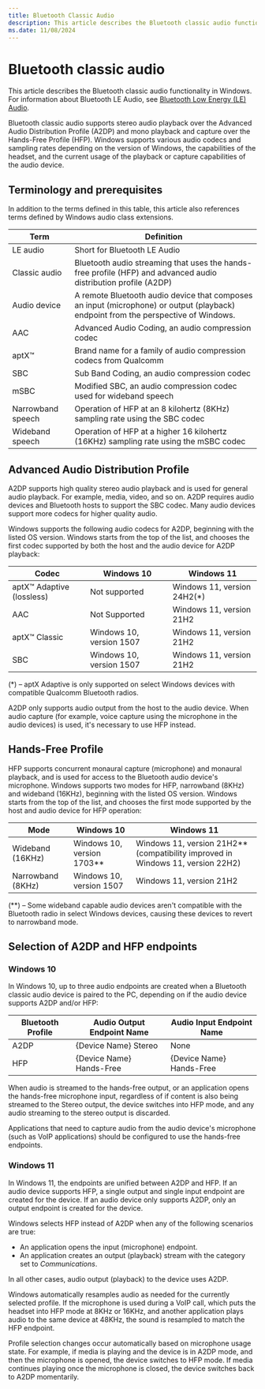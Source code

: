 ```yaml
---
title: Bluetooth Classic Audio
description: This article describes the Bluetooth classic audio functionality in Windows.
ms.date: 11/08/2024
---
```


# Bluetooth classic audio

This article describes the Bluetooth classic audio functionality in Windows. For information about Bluetooth LE Audio, see [Bluetooth Low Energy (LE) Audio](./bluetooth-low-energy-audio.md).

Bluetooth classic audio supports stereo audio playback over the Advanced Audio Distribution Profile (A2DP) and mono playback and capture over the Hands-Free Profile (HFP). Windows supports various audio codecs and sampling rates depending on the version of Windows, the capabilities of the headset, and the current usage of the playback or capture capabilities of the audio device.

## Terminology and prerequisites

In addition to the terms defined in this table, this article also references terms defined by Windows audio class extensions.

| Term | Definition |
|------|------------|
| LE audio | Short for Bluetooth LE Audio |
| Classic audio | Bluetooth audio streaming that uses the hands-free profile (HFP) and advanced audio distribution profile (A2DP) |
| Audio device | A remote Bluetooth audio device that composes an input (microphone) or output (playback) endpoint from the perspective of Windows. |
| AAC | Advanced Audio Coding, an audio compression codec |
| aptX&trade; | Brand name for a family of audio compression codecs from Qualcomm |
| SBC | Sub Band Coding, an audio compression codec |
| mSBC | Modified SBC, an audio compression codec used for wideband speech |
| Narrowband speech | Operation of HFP at an 8 kilohertz (8KHz) sampling rate using the SBC codec |
| Wideband speech | Operation of HFP at a higher 16 kilohertz (16KHz) sampling rate using the mSBC codec |

## Advanced Audio Distribution Profile

A2DP supports high quality stereo audio playback and is used for general audio playback. For example, media, video, and so on. A2DP requires audio devices and Bluetooth hosts to support the SBC codec. Many audio devices support more codecs for higher quality audio.

Windows supports the following audio codecs for A2DP, beginning with the listed OS version. Windows starts from the top of the list, and chooses the first codec supported by both the host and the audio device for A2DP playback:

| Codec | Windows 10 | Windows 11 |
|-------|------------|------------|
| aptX&trade; Adaptive (lossless) | Not supported | Windows 11, version 24H2(*) |
| AAC | Not Supported | Windows 11, version 21H2 |
| aptX&trade; Classic | Windows 10, version 1507 | Windows 11, version 21H2 |
| SBC | Windows 10, version 1507 | Windows 11, version 21H2 |

(*) – aptX Adaptive is only supported on select Windows devices with compatible Qualcomm Bluetooth radios.

A2DP only supports audio output from the host to the audio device. When audio capture (for example, voice capture using the microphone in the audio devices) is used, it's necessary to use HFP instead.

## Hands-Free Profile

HFP supports concurrent monaural capture (microphone) and monaural playback, and is used for access to the Bluetooth audio device's microphone. Windows supports two modes for HFP, narrowband (8KHz) and wideband (16KHz), beginning with the listed OS version. Windows starts from the top of the list, and chooses the first mode supported by the host and audio device for HFP operation:

| Mode | Windows 10 | Windows 11 |
|------|------------|------------|
| Wideband (16KHz) | Windows 10, version 1703** | Windows 11, version 21H2** (compatibility improved in Windows 11, version 22H2) |
| Narrowband (8KHz) | Windows 10, version 1507 | Windows 11, version 21H2 |

(**) – Some wideband capable audio devices aren't compatible with the Bluetooth radio in select Windows devices, causing these devices to revert to narrowband mode.

## Selection of A2DP and HFP endpoints

### Windows 10

In Windows 10, up to three audio endpoints are created when a Bluetooth classic audio device is paired to the PC, depending on if the audio device supports A2DP and/or HFP:

| Bluetooth Profile | Audio Output Endpoint Name | Audio Input Endpoint Name |
|-------------------|----------------------------|---------------------------|
| A2DP | {Device Name} Stereo | None |
| HFP | {Device Name} Hands-Free | {Device Name} Hands-Free |

When audio is streamed to the hands-free output, or an application opens the hands-free microphone input, regardless of if content is also being streamed to the Stereo output, the device switches into HFP mode, and any audio streaming to the stereo output is discarded.

Applications that need to capture audio from the audio device's microphone (such as VoIP applications) should be configured to use the hands-free endpoints.

### Windows 11

In Windows 11, the endpoints are unified between A2DP and HFP. If an audio device supports HFP, a single output and single input endpoint are created for the device. If an audio device only supports A2DP, only an output endpoint is created for the device.

Windows selects HFP instead of A2DP when any of the following scenarios are true:

- An application opens the input (microphone) endpoint.
- An application creates an output (playback) stream with the category set to *Communications*.

In all other cases, audio output (playback) to the device uses A2DP.

Windows automatically resamples audio as needed for the currently selected profile. If the microphone is used during a VoIP call, which puts the headset into HFP mode at 8KHz or 16KHz, and another application plays audio to the same device at 48KHz, the sound is resampled to match the HFP endpoint.

Profile selection changes occur automatically based on microphone usage state. For example, if media is playing and the device is in A2DP mode, and then the microphone is opened, the device switches to HFP mode. If media continues playing once the microphone is closed, the device switches back to A2DP momentarily.
